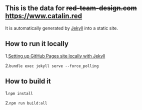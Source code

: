 ## This is the data for ~~red-team-design.com~~ https://www.catalin.red

It is automatically generated by [Jekyll](https://github.com/mojombo/jekyll) into a static site.

## How to run it locally

1.[Setting up GitHub Pages site locally with Jekyll](https://help.github.com/articles/setting-up-your-github-pages-site-locally-with-jekyll/)

2.`bundle exec jekyll serve --force_polling`

## How to build it

1.`npm install`

2.`npm run build:all`